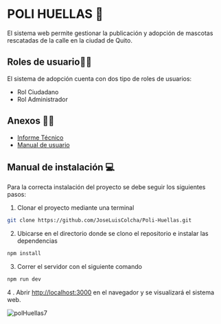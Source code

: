 # POLI HUELLAS :dog:
El sistema web permite gestionar la publicación y adopción de mascotas rescatadas de la calle en la ciudad de Quito.

## Roles de usuario:man_office_worker:
El sistema de adopción cuenta con dos tipo de roles de usuarios:
- Rol Ciudadano
- Rol Administrador

## Anexos :page_facing_up:🎥
- [Informe Técnico](https://docs.google.com/document/d/1QQrjvp8LLsJYbu36nmvyAK4r6Og1QMJN/edit?usp=sharing&ouid=115500227898869112651&rtpof=true&sd=true)
- [Manual de usuario](#)
## Manual de instalación 	:computer:
Para la correcta instalación del proyecto se debe seguir los siguientes pasos:

1. Clonar el proyecto mediante una terminal
```bash
git clone https://github.com/JoseLuisColcha/Poli-Huellas.git
```
2. Ubicarse en el directorio donde se clono el repositorio e instalar las dependencias

```bash
npm install
```

3. Correr el servidor con el siguiente comando

```bash
npm run dev
```
4 . Abrir [http://localhost:3000](http://localhost:3000) en el navegador y se visualizará el sistema web.



![polHuellas7](https://user-images.githubusercontent.com/66267613/189255471-7202223c-00dc-4c78-bc0b-7b8caaefeda9.gif)
